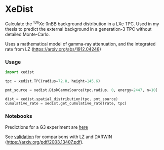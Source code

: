 # **XeDist**

Calculate the $^{136}$Xe 0nBB background distribution in a LXe TPC. Used in my thesis to predict the external background in a generation-3 TPC without detailed Monte-Carlo. 

Uses a mathematical model of gamma-ray attenuation, and the integrated rate from LZ (https://arxiv.org/abs/1912.04248) 

### Usage

```python
import xedist

tpc = xedist.TPC(radius=72.8, height=145.6)

pmt_source = xedist.DiskGammaSource(tpc.radius, 0, energy=2447, n=10)

dist = xedist.spatial_distribution(tpc, pmt_source)
cumulative_rate = xedist.get_cumulative_rate(rate, tpc)
```
### Notebooks
Predictions for a G3 experiment are [here](g3.ipynb)

See [validation](validation.ipynb) for comparisons with LZ and DARWIN (https://arxiv.org/pdf/2003.13407.pdf). 

